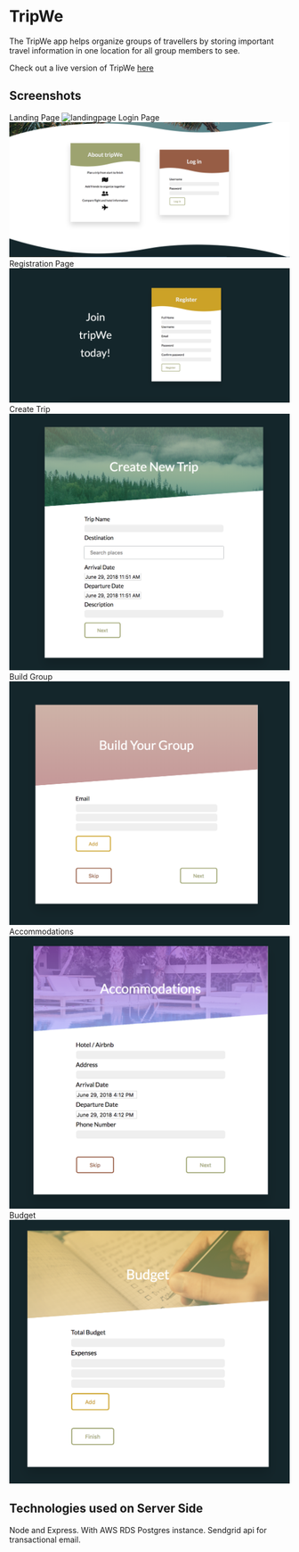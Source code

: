 <h1>TripWe</h1> 
The TripWe app helps organize groups of travellers by storing important travel information in one location for all group members to see.

Check out a live version of TripWe [here](https://tripwe.herokuapp.com/dashboard)

<h2>Screenshots</h2>
Landing Page
<img src="/screenshots/landingpage.png" alt="landingpage" >
Login Page 
<img src="/screenshots/loginpage.png" alt="loginpage" >
Registration Page
<img src="/screenshots/registrationpage.png" alt="registrationpage" >
Create Trip
<img src="/screenshots/createtrip.png" alt="createtrip" >
Build Group
<img src="/screenshots/buildgroup.png" alt="buildgroup" >
Accommodations
<img src="/screenshots/accommodations.png" alt="accommodations" >
Budget
<img src="/screenshots/budget.png" alt="budget" >
<h2>Technologies used on Server Side</h2>
Node and Express. With AWS RDS Postgres instance. Sendgrid api for transactional email.

